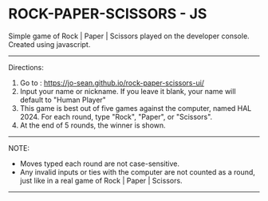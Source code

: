 # ROCK-PAPER-SCISSORS - JS 

Simple game of Rock | Paper | Scissors played on the developer console. Created using javascript. 

___________________________________________________________________________________________________________________

Directions:

1. Go to : https://jo-sean.github.io/rock-paper-scissors-ui/
2. Input your name or nickname. If you leave it blank, your name will default to "Human Player"
3. This game is best out of five games against the computer, named HAL 2024. For each round, type "Rock", "Paper", or "Scissors".
4. At the end of 5 rounds, the winner is shown. 

___________________________________________________________________________________________________________________

NOTE: 
* Moves typed each round are not case-sensitive. 
* Any invalid inputs or ties with the computer are not counted as a
round, just like in a real game of Rock | Paper | Scissors.

___________________________________________________________________________________________________________________
